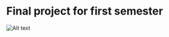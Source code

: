 # Final project for first semester

![Alt text](/Diagram_last_project.png?raw=false "Final project for first semester")

